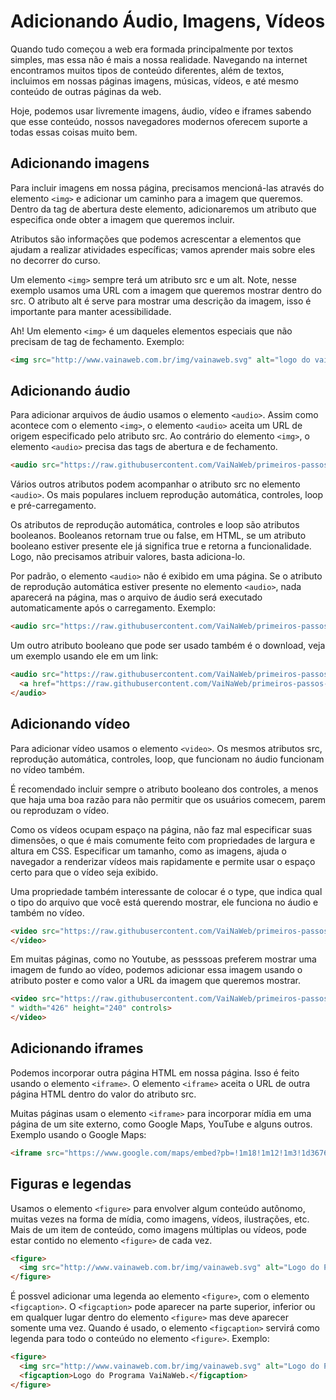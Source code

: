 # Adicionando Áudio, Imagens, Vídeos
    
Quando tudo começou a web era formada principalmente por textos simples, mas essa não é mais a nossa realidade. Navegando na internet encontramos muitos tipos de conteúdo diferentes, além de textos, incluimos em nossas páginas imagens, músicas, vídeos, e até mesmo conteúdo de outras páginas da web.

Hoje, podemos usar livremente imagens, áudio, vídeo e iframes sabendo que esse conteúdo, nossos navegadores modernos oferecem suporte a todas essas coisas muito bem.

## Adicionando imagens

Para incluir imagens em nossa página, precisamos mencioná-las através do elemento `<img>` e adicionar um caminho para a imagem que queremos. Dentro da tag de abertura deste elemento, adicionaremos um atributo que especifica onde obter a imagem que queremos incluir. 

Atributos são informações que podemos acrescentar a elementos que ajudam a realizar atividades específicas; vamos aprender mais  sobre eles no decorrer do curso.

Um elemento `<img>` sempre terá um atributo src e um alt. Note, nesse exemplo usamos uma URL com a imagem que queremos mostrar dentro do src. O atributo alt é serve para mostrar uma descrição da imagem, isso é importante para manter acessibilidade.

Ah! Um elemento `<img>` é um daqueles elementos especiais que não precisam de tag de fechamento. Exemplo:

```html
<img src="http://www.vainaweb.com.br/img/vainaweb.svg" alt="logo do vai na web">
```

## Adicionando áudio

Para adicionar arquivos de áudio usamos o elemento `<audio>`. Assim como acontece com o elemento `<img>`, o elemento `<audio>` aceita um URL de origem especificado pelo atributo src. Ao contrário do elemento `<img>`, o elemento `<audio>` precisa das tags de abertura e de fechamento.

```html
<audio src="https://raw.githubusercontent.com/VaiNaWeb/primeiros-passos-na-web/master/aulas/aula06/assets/Sour_Tennessee_Red_Sting.mp3" controls="controls"></audio>
```

Vários outros atributos podem acompanhar o atributo src no elemento `<audio>`. Os mais populares incluem reprodução automática, controles, loop e pré-carregamento.

Os atributos de reprodução automática, controles e loop são atributos booleanos. Booleanos retornam true ou false, em HTML, se um atributo booleano estiver presente ele já significa true e retorna a funcionalidade. Logo, não precisamos atribuir valores, basta adiciona-lo. 

Por padrão, o elemento `<audio>` não é exibido em uma página. Se o atributo de reprodução automática estiver presente no elemento `<audio>`, nada aparecerá na página, mas o arquivo de áudio será executado automaticamente após o carregamento. Exemplo:
    
```html
<audio src="https://raw.githubusercontent.com/VaiNaWeb/primeiros-passos-na-web/master/aulas/aula06/assets/Sour_Tennessee_Red_Sting.mp3" controls="controls" autoplay></audio>
```

Um outro atributo booleano que pode ser usado também é o download, veja um exemplo usando ele em um link:

```html
<audio src="https://raw.githubusercontent.com/VaiNaWeb/primeiros-passos-na-web/master/aulas/aula06/assets/Sour_Tennessee_Red_Sting.mp3" controls>
  <a href="https://raw.githubusercontent.com/VaiNaWeb/primeiros-passos-na-web/master/aulas/aula06/assets/Sour_Tennessee_Red_Sting.mp3" download>Baixar</a> arquivo de áudio.
</audio>
```

## Adicionando vídeo

Para adicionar vídeo usamos o elemento `<video>`. Os mesmos atributos src, reprodução automática, controles, loop, que funcionam no áudio funcionam no vídeo também.

É recomendado incluir sempre o atributo booleano dos controles, a menos que haja uma boa razão para não permitir que os usuários comecem, parem ou reproduzam o vídeo.

Como os vídeos ocupam espaço na página, não faz mal especificar suas dimensões, o que é mais comumente feito com propriedades de largura e altura em CSS. Especificar um tamanho, como as imagens, ajuda o navegador a renderizar vídeos mais rapidamente e permite usar o espaço certo para que o vídeo seja exibido.

Uma propriedade também interessante de colocar é o type, que indica qual o tipo do arquivo que você está querendo mostrar, ele funciona no áudio e também no vídeo.

```html
<video src="https://raw.githubusercontent.com/VaiNaWeb/primeiros-passos-na-web/master/aulas/aula06/assets/vnwcpx.mp4" type="video/mp4" autoplay loop width="426" height="240">
</video>
```
Em muitas páginas, como no Youtube, as pesssoas preferem mostrar uma imagem de fundo ao vídeo, podemos adicionar essa imagem usando o atributo poster e como valor a URL da imagem que queremos mostrar.

```html
<video src="https://raw.githubusercontent.com/VaiNaWeb/primeiros-passos-na-web/master/aulas/aula06/assets/vnwcpx.mp4" type="video/mp4" poster="https://raw.githubusercontent.com/VaiNaWeb/primeiros-passos-na-web/master/aulas/aula06/assets/imgfallback.jpg
" width="426" height="240" controls>
</video>
```

## Adicionando iframes

Podemos incorporar outra página HTML em nossa página. Isso é feito usando o elemento `<iframe>`. O elemento `<iframe>` aceita o URL de outra página HTML dentro do valor do atributo src.
    
Muitas páginas usam o elemento `<iframe>` para incorporar mídia em uma página de um site externo, como Google Maps, YouTube e alguns outros. Exemplo usando o Google Maps:
    
```html 
<iframe src="https://www.google.com/maps/embed?pb=!1m18!1m12!1m3!1d3676.4405739120457!2d-43.287196449289794!3d-22.860177841883633!2m3!1f0!2f0!3f0!3m2!1i1024!2i768!4f13.1!3m3!1m2!1s0x997c7b48e047c7%3A0x75e759ff43f554c9!2sEDUCAP!5e0!3m2!1spt-BR!2sbr!4v1480440475641" width="100%" height="300" frameborder="0" style="border:0" allowfullscreen></iframe>
```

## Figuras e legendas

Usamos o elemento `<figure>` para envolver algum conteúdo autônomo, muitas vezes na forma de mídia, como imagens, vídeos, ilustrações, etc. Mais de um item de conteúdo, como imagens múltiplas ou vídeos, pode estar contido no elemento `<figure>` de cada vez.

```html 
<figure>
  <img src="http://www.vainaweb.com.br/img/vainaweb.svg" alt="Logo do Programa VaiNaWeb">
</figure>
```
É possvel adicionar uma legenda ao elemento `<figure>`, com o elemento `<figcaption>`. O `<figcaption>` pode aparecer na parte superior, inferior ou em qualquer lugar dentro do elemento `<figure>` mas deve aparecer somente uma vez. Quando é usado, o elemento `<figcaption>` servirá como legenda para todo o conteúdo no elemento `<figure>`. Exemplo:
    
```html     
<figure>
  <img src="http://www.vainaweb.com.br/img/vainaweb.svg" alt="Logo do Programa VaiNaWeb">
  <figcaption>Logo do Programa VaiNaWeb.</figcaption>
</figure>
```
